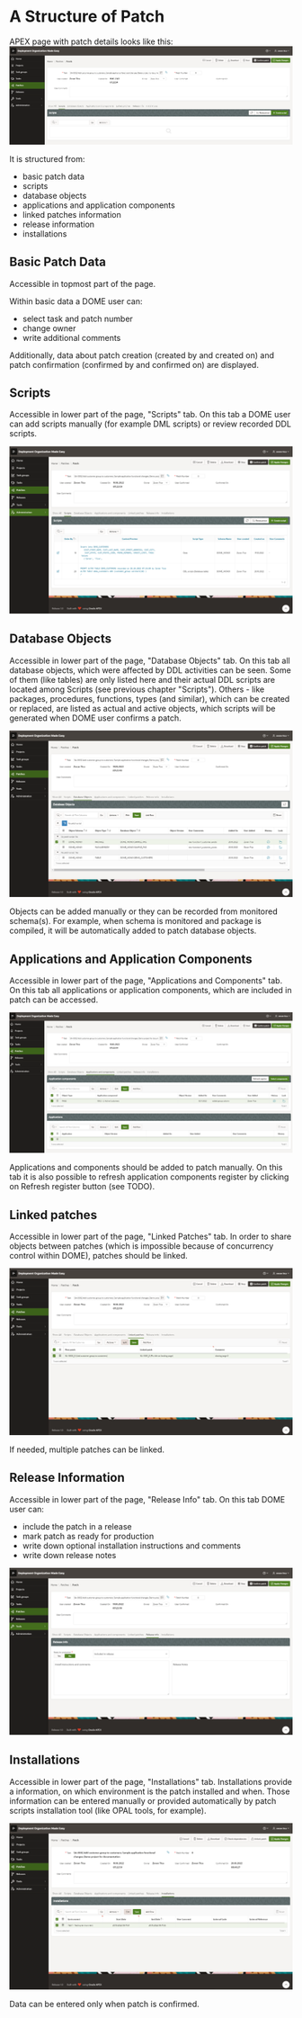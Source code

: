 # A Structure of Patch
APEX page with patch details looks like this:
![160_files/patch.png](160_files/patch.png)

It is structured from:
- basic patch data
- scripts
- database objects
- applications and application components
- linked patches information
- release information
- installations

## Basic Patch Data
Accessible in topmost part of the page.

Within basic data a DOME user can:
- select task and patch number
- change owner 
- write additional comments

Additionally, data about patch creation (created by and created on) and patch confirmation (confirmed by and confirmed on) are displayed.

## Scripts
Accessible in lower part of the page, "Scripts" tab.
On this tab a DOME user can add scripts manually (for example DML scripts) or review recorded DDL scripts.

![160_files/scripts.png](160_files/scripts.png)

## Database Objects
Accessible in lower part of the page, "Database Objects" tab.
On this tab all database objects, which were affected by DDL activities can be seen.
Some of them (like tables) are only listed here and their actual DDL scripts are located among Scripts (see previous chapter "Scripts").
Others - like packages, procedures, functions, types (and similar), which can be created or replaced, are listed as actual and active objects, which scripts will be generated when DOME user confirms a patch.

![160_files/db_objects.png](160_files/db_objects.png)

Objects can be added manually or they can be recorded from monitored schema(s).
For example, when schema is monitored and package is compiled, it will be automatically added to patch database objects.

## Applications and Application Components
Accessible in lower part of the page, "Applications and Components" tab.
On this tab all applications or application components, which are included in patch can be accessed.

![160_files/app_components.png](160_files/app_components.png)

Applications and components should be added to patch manually.
On this tab it is also possible to refresh application components register by clicking on Refresh register button (see TODO).

## Linked patches
Accessible in lower part of the page, "Linked Patches" tab.
In order to share objects between patches (which is impossible because of concurrency control within DOME), patches should be linked.

![160_files/linked_patches.png](160_files/linked_patches.png)

If needed, multiple patches can be linked.

## Release Information
Accessible in lower part of the page, "Release Info" tab.
On this tab DOME user can:
- include the patch in a release
- mark patch as ready for production
- write down optional installation instructions and comments
- write down release notes

![160_files/release_info.png](160_files/release_info.png)

## Installations
Accessible in lower part of the page, "Installations" tab.
Installations provide a information, on which environment is the patch installed and when.
Those information can be entered manually or provided automatically by patch scripts installation tool (like OPAL tools, for example).

![160_files/installations.png](160_files/installations.png)

Data can be entered only when patch is confirmed.

